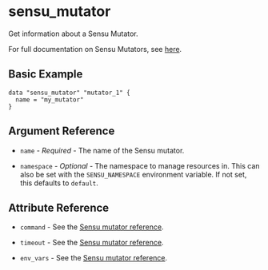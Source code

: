 # sensu_mutator

Get information about a Sensu Mutator.

For full documentation on Sensu Mutators, see [here](https://docs.sensu.io/sensu-go/latest/observability-pipeline/observe-transform/mutators/).

## Basic Example

```hcl
data "sensu_mutator" "mutator_1" {
  name = "my_mutator"
}
```

## Argument Reference

* `name` - *Required* - The name of the Sensu mutator.

* `namespace` - *Optional* - The namespace to manage resources in. This can
  also be set with the `SENSU_NAMESPACE` environment variable. If not set,
  this defaults to `default`.

## Attribute Reference

* `command` - See the [Sensu mutator reference](https://docs.sensu.io/sensu-go/latest/observability-pipeline/observe-transform/mutators/#mutator-specification).

* `timeout` - See the [Sensu mutator reference](https://docs.sensu.io/sensu-go/latest/observability-pipeline/observe-transform/mutators/#mutator-specification).

* `env_vars` - See the [Sensu mutator reference](https://docs.sensu.io/sensu-go/latest/observability-pipeline/observe-transform/mutators/#mutator-specification).